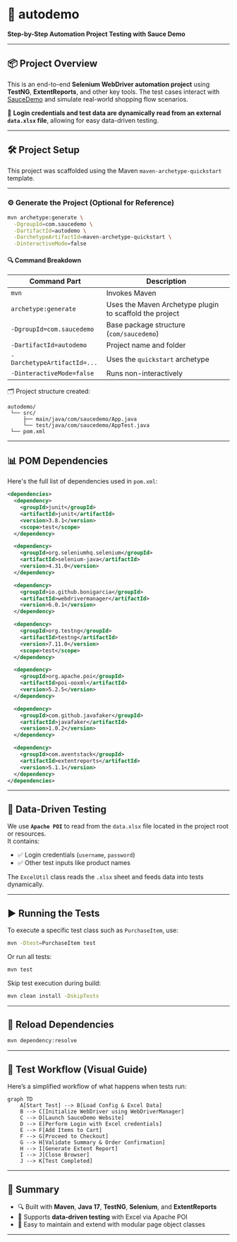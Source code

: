 # 🚀 autodemo  
**Step-by-Step Automation Project Testing with Sauce Demo**

---

## 📦 Project Overview

This is an end-to-end **Selenium WebDriver automation project** using **TestNG**, **ExtentReports**, and other key tools. The test cases interact with [SauceDemo](https://www.saucedemo.com) and simulate real-world shopping flow scenarios.

🔐 **Login credentials and test data are dynamically read from an external `data.xlsx` file**, allowing for easy data-driven testing.

---

## 🛠️ Project Setup

This project was scaffolded using the Maven `maven-archetype-quickstart` template.

---

### ⚙️ Generate the Project (Optional for Reference)

```bash
mvn archetype:generate \
  -DgroupId=com.saucedemo \
  -DartifactId=autodemo \
  -DarchetypeArtifactId=maven-archetype-quickstart \
  -DinteractiveMode=false
```

#### 🔍 Command Breakdown

| **Command Part**                 | **Description**                                                               |
|----------------------------------|-------------------------------------------------------------------------------|
| `mvn`                            | Invokes Maven                                                                 |
| `archetype:generate`             | Uses the Maven Archetype plugin to scaffold the project                       |
| `-DgroupId=com.saucedemo`        | Base package structure (`com/saucedemo`)                                      |
| `-DartifactId=autodemo`          | Project name and folder                                                       |
| `-DarchetypeArtifactId=...`      | Uses the `quickstart` archetype                                               |
| `-DinteractiveMode=false`        | Runs non-interactively                                                        |

🗂️ Project structure created:

```
autodemo/
 └── src/
     ├── main/java/com/saucedemo/App.java
     └── test/java/com/saucedemo/AppTest.java
 └── pom.xml
```

---

## 📊 POM Dependencies

Here's the full list of dependencies used in `pom.xml`:

```xml
<dependencies>
  <dependency>
    <groupId>junit</groupId>
    <artifactId>junit</artifactId>
    <version>3.8.1</version>
    <scope>test</scope>
  </dependency>

  <dependency>
    <groupId>org.seleniumhq.selenium</groupId>
    <artifactId>selenium-java</artifactId>
    <version>4.31.0</version>
  </dependency>

  <dependency>
    <groupId>io.github.bonigarcia</groupId>
    <artifactId>webdrivermanager</artifactId>
    <version>6.0.1</version>
  </dependency>

  <dependency>
    <groupId>org.testng</groupId>
    <artifactId>testng</artifactId>
    <version>7.11.0</version>
    <scope>test</scope>
  </dependency>

  <dependency>
    <groupId>org.apache.poi</groupId>
    <artifactId>poi-ooxml</artifactId>
    <version>5.2.5</version>
  </dependency>

  <dependency>
    <groupId>com.github.javafaker</groupId>
    <artifactId>javafaker</artifactId>
    <version>1.0.2</version>
  </dependency>

  <dependency>
    <groupId>com.aventstack</groupId>
    <artifactId>extentreports</artifactId>
    <version>5.1.1</version>
  </dependency>
</dependencies>
```

---

## 📁 Data-Driven Testing

We use **`Apache POI`** to read from the `data.xlsx` file located in the project root or resources.  
It contains:

- ✅ Login credentials (`username`, `password`)
- ✅ Other test inputs like product names

The `ExcelUtil` class reads the `.xlsx` sheet and feeds data into tests dynamically.

---

## ▶️ Running the Tests

To execute a specific test class such as `PurchaseItem`, use:

```bash
mvn -Dtest=PurchaseItem test
```

Or run all tests:

```bash
mvn test
```

Skip test execution during build:

```bash
mvn clean install -DskipTests
```

---

## 🔄 Reload Dependencies

```bash
mvn dependency:resolve
```

---

## 🧭 Test Workflow (Visual Guide)

Here’s a simplified workflow of what happens when tests run:

```mermaid
graph TD
    A[Start Test] --> B[Load Config & Excel Data]
    B --> C[Initialize WebDriver using WebDriverManager]
    C --> D[Launch SauceDemo Website]
    D --> E[Perform Login with Excel credentials]
    E --> F[Add Items to Cart]
    F --> G[Proceed to Checkout]
    G --> H[Validate Summary & Order Confirmation]
    H --> I[Generate Extent Report]
    I --> J[Close Browser]
    J --> K[Test Completed]
```

---

## 📌 Summary

- 🔍 Built with **Maven**, **Java 17**, **TestNG**, **Selenium**, and **ExtentReports**
- 🧪 Supports **data-driven testing** with Excel via Apache POI
- 🧼 Easy to maintain and extend with modular page object classes

---
